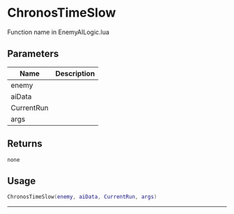 # ChronosTimeSlow

Function name in EnemyAILogic.lua

## Parameters

| Name       | Description |
| ---------- | ----------- |
| enemy      |             |
| aiData     |             |
| CurrentRun |             |
| args       |             |

## Returns

`none`

## Usage

```lua
ChronosTimeSlow(enemy, aiData, CurrentRun, args)
```

---
